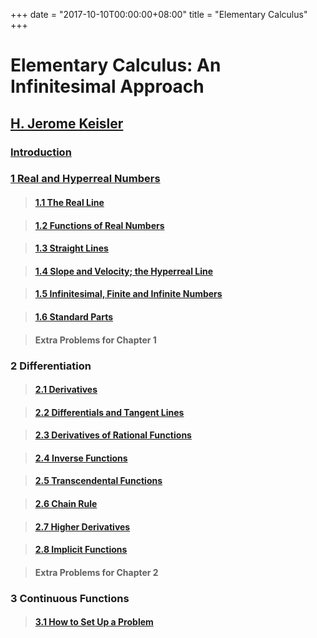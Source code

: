+++
date = "2017-10-10T00:00:00+08:00"
title = "Elementary Calculus"
+++

# Elementary Calculus: An Infinitesimal Approach

## [H. Jerome Keisler](https://www.math.wisc.edu/~keisler/)

### [Introduction](00/)

### [1 Real and Hyperreal Numbers](01/)

> #### [1.1 The Real Line](01/01/)

> #### [1.2 Functions of Real Numbers](01/02/)

> #### [1.3 Straight Lines](01/03/)

> #### [1.4 Slope and Velocity; the Hyperreal Line](01/04/)

> #### [1.5 Infinitesimal, Finite and Infinite Numbers](01/05/)

> #### [1.6 Standard Parts](01/06/)

> #### Extra Problems for Chapter 1

### 2 Differentiation

> #### [2.1 Derivatives](02/01/)

> #### [2.2 Differentials and Tangent Lines](02/02/)

> #### [2.3 Derivatives of Rational Functions](02/03/)

> #### [2.4 Inverse Functions](02/04/)

> #### [2.5 Transcendental Functions](02/05/)

> #### [2.6 Chain Rule](02/06/)

> #### [2.7 Higher Derivatives](02/07/)

> #### [2.8 Implicit Functions](02/08/)

> #### Extra Problems for Chapter 2

### 3 Continuous Functions

> #### [3.1 How to Set Up a Problem](03/01/)